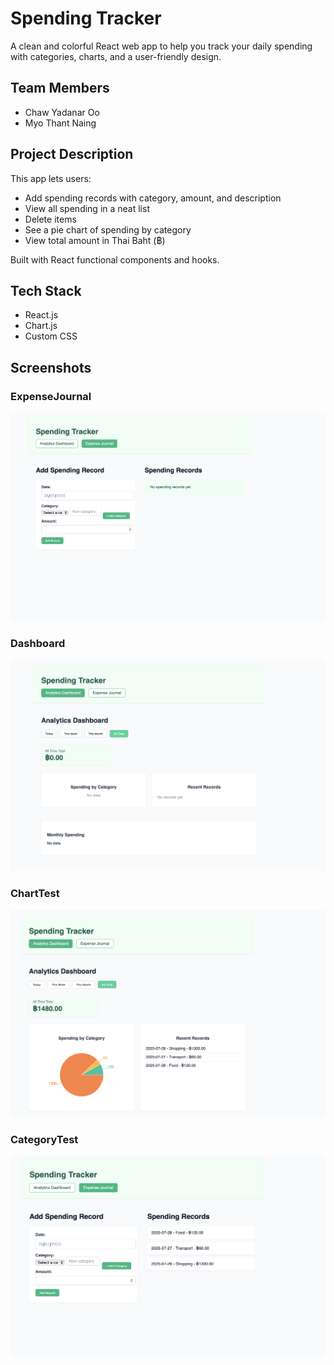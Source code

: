 # Spending Tracker
 
A clean and colorful React web app to help you track your daily spending with categories, charts, and a user-friendly design.
 
##  Team Members
- Chaw Yadanar Oo
- Myo Thant Naing
 
##  Project Description
This app lets users:
- Add spending records with category, amount, and description
- View all spending in a neat list
- Delete items
- See a pie chart of spending by category
- View total amount in Thai Baht (฿)
 
Built with React functional components and hooks.
 
## Tech Stack

- React.js
- Chart.js
- Custom CSS
 
 
##  Screenshots
### ExpenseJournal
![ExpenseJournal Breakdown](https://raw.githubusercontent.com/myoThantNai9/SpendingTrackingApp/main/ExpenseJournal.png)

### Dashboard
![Dashboard Breakdown](https://raw.githubusercontent.com/myoThantNai9/SpendingTrackingApp/main/Dashboard.png)

### ChartTest
![ChartTest Breakdown](https://raw.githubusercontent.com/myoThantNai9/SpendingTrackingApp/main/ChartTest.png)

### CategoryTest
![CategoryTest Breakdown](https://raw.githubusercontent.com/myoThantNai9/SpendingTrackingApp/main/CategoryTest.png)
